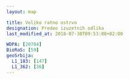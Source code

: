 ```yaml
---
layout: map

title: Veliko ratno ostrvo
designation: Predeo izuzetnih odlika
last_modified_at: 2018-07-30T09:53:08+02:00

WDPA: [20704]
BioRaS: [59]
geoSrbija:
  L1_183: [147]
  L1_362: [36]
---
```


